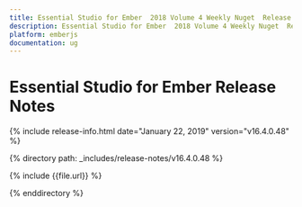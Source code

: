 ```yaml
---
title: Essential Studio for Ember  2018 Volume 4 Weekly Nuget  Release Notes  
description: Essential Studio for Ember  2018 Volume 4 Weekly Nuget  Release Notes  
platform: emberjs
documentation: ug
---
```


# Essential Studio for Ember  Release Notes  

{% include release-info.html date="January 22, 2019"  version="v16.4.0.48" %} 


{% directory path: _includes/release-notes/v16.4.0.48 %}

{% include {{file.url}} %}

{% enddirectory %}